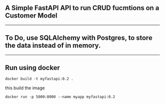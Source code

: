 ## A Simple FastAPI API to run CRUD fucmtions on a Customer Model


---

##  To Do, use SQLAlchemy with Postgres, to store the data instead of in memory.
---

## Run using docker

```docker build -t myfastapi:0.2 .``` 

this build the image

```docker run -p 5000:8000 --name myapp myfastapi:0.2```
